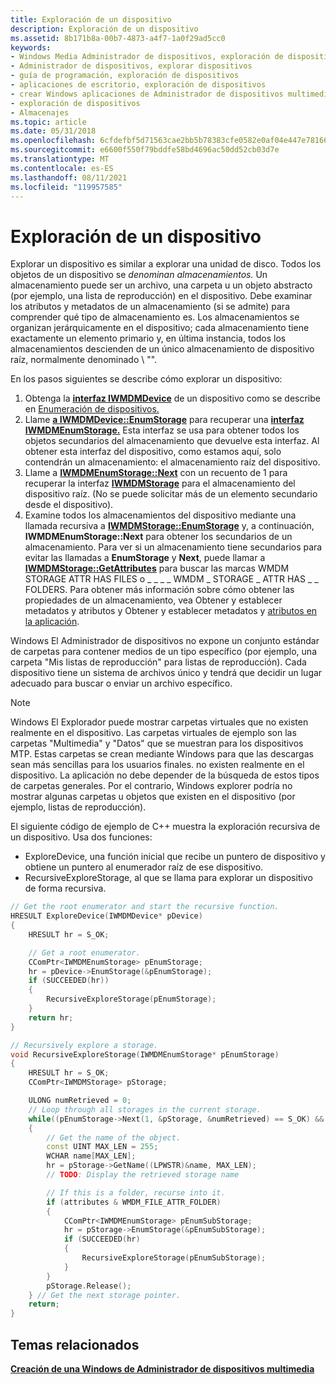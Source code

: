 ```yaml
---
title: Exploración de un dispositivo
description: Exploración de un dispositivo
ms.assetid: 8b171b8a-00b7-4873-a4f7-1a0f29ad5cc0
keywords:
- Windows Media Administrador de dispositivos, exploración de dispositivos
- Administrador de dispositivos, explorar dispositivos
- guía de programación, exploración de dispositivos
- aplicaciones de escritorio, exploración de dispositivos
- crear Windows aplicaciones de Administrador de dispositivos multimedia, explorar dispositivos
- exploración de dispositivos
- Almacenajes
ms.topic: article
ms.date: 05/31/2018
ms.openlocfilehash: 6cfdefbf5d71563cae2bb5b78383cfe0582e0af04e447e78166d0e80fda536d7
ms.sourcegitcommit: e6600f550f79bddfe58bd4696ac50dd52cb03d7e
ms.translationtype: MT
ms.contentlocale: es-ES
ms.lasthandoff: 08/11/2021
ms.locfileid: "119957585"
---
```

# <a name="exploring-a-device"></a>Exploración de un dispositivo

Explorar un dispositivo es similar a explorar una unidad de disco. Todos los objetos de un dispositivo se *denominan almacenamientos.* Un almacenamiento puede ser un archivo, una carpeta u un objeto abstracto (por ejemplo, una lista de reproducción) en el dispositivo. Debe examinar los atributos y metadatos de un almacenamiento (si se admite) para comprender qué tipo de almacenamiento es. Los almacenamientos se organizan jerárquicamente en el dispositivo; cada almacenamiento tiene exactamente un elemento primario y, en última instancia, todos los almacenamientos descienden de un único almacenamiento de dispositivo raíz, normalmente denominado \\ "".

En los pasos siguientes se describe cómo explorar un dispositivo:

1.  Obtenga la [**interfaz IWMDMDevice**](/windows/desktop/api/mswmdm/nn-mswmdm-iwmdmdevice) de un dispositivo como se describe en [Enumeración de dispositivos.](enumerating-devices.md)
2.  Llame [**a IWMDMDevice::EnumStorage**](/windows/desktop/api/mswmdm/nf-mswmdm-iwmdmdevice-enumstorage) para recuperar una [**interfaz IWMDMEnumStorage.**](/windows/desktop/api/mswmdm/nn-mswmdm-iwmdmenumstorage) Esta interfaz se usa para obtener todos los objetos secundarios del almacenamiento que devuelve esta interfaz. Al obtener esta interfaz del dispositivo, como estamos aquí, solo contendrán un almacenamiento: el almacenamiento raíz del dispositivo.
3.  Llame a [**IWMDMEnumStorage::Next**](/windows/desktop/api/mswmdm/nf-mswmdm-iwmdmenumstorage-next) con un recuento de 1 para recuperar la interfaz [**IWMDMStorage**](/windows/desktop/api/mswmdm/nn-mswmdm-iwmdmstorage) para el almacenamiento del dispositivo raíz. (No se puede solicitar más de un elemento secundario desde el dispositivo).
4.  Examine todos los almacenamientos del dispositivo mediante una llamada recursiva a [**IWMDMStorage::EnumStorage**](/windows/desktop/api/mswmdm/nf-mswmdm-iwmdmstorage-enumstorage) y, a continuación, **IWMDMEnumStorage::Next** para obtener los secundarios de un almacenamiento. Para ver si un almacenamiento tiene secundarios para evitar las llamadas a **EnumStorage** y **Next**, puede llamar a [**IWMDMStorage::GetAttributes**](/windows/desktop/api/mswmdm/nf-mswmdm-iwmdmstorage-getattributes) para buscar las marcas WMDM STORAGE ATTR HAS FILES o \_ \_ \_ \_ WMDM \_ STORAGE \_ ATTR HAS \_ \_ FOLDERS. Para obtener más información sobre cómo obtener [](getting-and-setting-metadata-and-attributes.md) las propiedades de un almacenamiento, vea Obtener y establecer metadatos y atributos y Obtener y establecer metadatos y [atributos en la aplicación](getting-and-setting-metadata-and-attributes-in-the-application.md).

Windows El Administrador de dispositivos no expone un conjunto estándar de carpetas para contener medios de un tipo específico (por ejemplo, una carpeta "Mis listas de reproducción" para listas de reproducción). Cada dispositivo tiene un sistema de archivos único y tendrá que decidir un lugar adecuado para buscar o enviar un archivo específico.

> [!Note]  
> Windows El Explorador puede mostrar carpetas virtuales que no existen realmente en el dispositivo. Las carpetas virtuales de ejemplo son las carpetas "Multimedia" y "Datos" que se muestran para los dispositivos MTP. Estas carpetas se crean mediante Windows para que las descargas sean más sencillas para los usuarios finales. no existen realmente en el dispositivo. La aplicación no debe depender de la búsqueda de estos tipos de carpetas generales. Por el contrario, Windows explorer podría no mostrar algunas carpetas u objetos que existen en el dispositivo (por ejemplo, listas de reproducción).

 

El siguiente código de ejemplo de C++ muestra la exploración recursiva de un dispositivo. Usa dos funciones:

-   ExploreDevice, una función inicial que recibe un puntero de dispositivo y obtiene un puntero al enumerador raíz de ese dispositivo.
-   RecursiveExploreStorage, al que se llama para explorar un dispositivo de forma recursiva.


```C++
// Get the root enumerator and start the recursive function.
HRESULT ExploreDevice(IWMDMDevice* pDevice)
{
    HRESULT hr = S_OK;

    // Get a root enumerator.
    CComPtr<IWMDMEnumStorage> pEnumStorage;
    hr = pDevice->EnumStorage(&pEnumStorage);
    if (SUCCEEDED(hr))
    {
        RecursiveExploreStorage(pEnumStorage);
    }
    return hr;
}

// Recursively explore a storage.
void RecursiveExploreStorage(IWMDMEnumStorage* pEnumStorage)
{
    HRESULT hr = S_OK;
    CComPtr<IWMDMStorage> pStorage;

    ULONG numRetrieved = 0;
    // Loop through all storages in the current storage.
    while((pEnumStorage->Next(1, &pStorage, &numRetrieved) == S_OK) && (numRetrieved == 1))
    {
        // Get the name of the object.
        const UINT MAX_LEN = 255;
        WCHAR name[MAX_LEN];
        hr = pStorage->GetName((LPWSTR)&name, MAX_LEN);
        // TODO: Display the retrieved storage name

        // If this is a folder, recurse into it.
        if (attributes & WMDM_FILE_ATTR_FOLDER)
        {
            CComPtr<IWMDMEnumStorage> pEnumSubStorage;
            hr = pStorage->EnumStorage(&pEnumSubStorage);
            if (SUCCEEDED(hr)
            {
                RecursiveExploreStorage(pEnumSubStorage);
            }
        }
        pStorage.Release();
    } // Get the next storage pointer.
    return;
}
```



## <a name="related-topics"></a>Temas relacionados

<dl> <dt>

[**Creación de una Windows de Administrador de dispositivos multimedia**](creating-a-windows-media-device-manager-application.md)
</dt> </dl>

 

 




